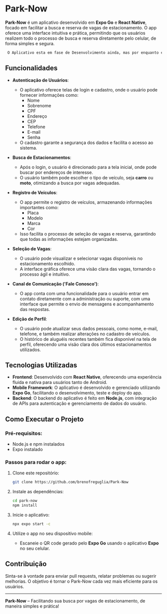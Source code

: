 # Park-Now

**Park-Now** é um aplicativo desenvolvido em **Expo Go** e **React Native**, focado em facilitar a busca e reserva de vagas de estacionamento. O app oferece uma interface intuitiva e prática, permitindo que os usuários realizem todo o processo de busca e reserva diretamente pelo celular, de forma simples e segura.

  ```bash
   O Aplicativo esta em fase de Desenvolvimento ainda, mas por enquanto essa é a versão final
   ```

## Funcionalidades

- **Autenticação de Usuários**: 
  - O aplicativo oferece telas de login e cadastro, onde o usuário pode fornecer informações como:
    - Nome
    - Sobrenome
    - CPF
    - Endereço
    - CEP
    - Telefone
    - E-mail
    - Senha
  - O cadastro garante a segurança dos dados e facilita o acesso ao sistema.

- **Busca de Estacionamentos**:
  - Após o login, o usuário é direcionado para a tela inicial, onde pode buscar por endereços de interesse.
  - O usuário também pode escolher o tipo de veículo, seja **carro** ou **moto**, otimizando a busca por vagas adequadas.

- **Registro de Veículos**:
  - O app permite o registro de veículos, armazenando informações importantes como:
    - Placa
    - Modelo
    - Marca
    - Cor
  - Isso facilita o processo de seleção de vagas e reserva, garantindo que todas as informações estejam organizadas.

- **Seleção de Vagas**:
  - O usuário pode visualizar e selecionar vagas disponíveis no estacionamento escolhido.
  - A interface gráfica oferece uma visão clara das vagas, tornando o processo ágil e intuitivo.

- **Canal de Comunicação ('Fale Conosco')**:
  - O app conta com uma funcionalidade para o usuário entrar em contato diretamente com a administração ou suporte, com uma interface que permite o envio de mensagens e acompanhamento das respostas.

- **Edição de Perfil**:
  - O usuário pode atualizar seus dados pessoais, como nome, e-mail, telefone, e também realizar alterações no cadastro de veículos.
  - O histórico de aluguéis recentes também fica disponível na tela de perfil, oferecendo uma visão clara dos últimos estacionamentos utilizados.

## Tecnologias Utilizadas

- **Frontend**: Desenvolvido com **React Native**, oferecendo uma experiência fluida e nativa para usuários tanto de Android.
- **Mobile Framework**: O aplicativo é desenvolvido e gerenciado utilizando **Expo Go**, facilitando o desenvolvimento, teste e deploy do app.
- **Backend**: O backend do aplicativo é feito em **Node.js**, com integração de APIs para autenticação e gerenciamento de dados do usuário.

## Como Executar o Projeto

### Pré-requisitos:

- Node.js e npm instalados
- Expo instalado

### Passos para rodar o app:

1. Clone este repositório:
   ```bash
   git clone https://github.com/brenofreguglia/Park-Now
   ```

2. Instale as dependências:
   ```bash
   cd park-now
   npm install
   ```

3. Inicie o aplicativo:
   ```bash
   npx expo start -c
   ```

4. Utilize o app no seu dispositivo mobile:
   - Escaneie o QR code gerado pelo **Expo Go** usando o aplicativo **Expo** no seu celular.

## Contribuição

Sinta-se à vontade para enviar pull requests, relatar problemas ou sugerir melhorias. O objetivo é tornar o Park-Now cada vez mais eficiente para os usuários. 

---

**Park-Now** – Facilitando sua busca por vagas de estacionamento, de maneira simples e prática!
